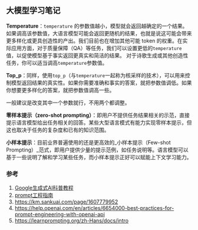 ## 大模型学习笔记

**Temperature**：`temperature` 的参数值越小，模型就会返回越确定的一个结果。如果调高该参数值，大语言模型可能会返回更随机的结果，也就是说这可能会带来更多样化或更具创造性的产出。我们目前也在增加其他可能 token 的权重。在实际应用方面，对于质量保障（QA）等任务，我们可以设置更低的`temperature`值，以促使模型基于事实返回更真实和简洁的结果。 对于诗歌生成或其他创造性任务，你可以适当调高`temperature`参数值。

**Top_p**：同样，使用`top_p`（与`temperature`一起称为核采样的技术），可以用来控制模型返回结果的真实性。如果你需要准确和事实的答案，就把参数值调低。如果你想要更多样化的答案，就把参数值调高一些。

一般建议是改变其中一个参数就行，不用两个都调整。

**零样本提示（zero-shot prompting）**：即用户不提供任务结果相关的示范，直接提示语言模型给出任务相关的回答。某些大型语言模式有能力实现零样本提示，但这也取决于任务的复杂度和已有的知识范围。

**小样本提示**：目前业界普遍使用的还是更高效的_小样本提示（Few-shot Prompting）_范式，即用户提供少量的提示范例，如任务说明等。语言模型可以基于一些说明了解和学习某些任务，而小样本提示正好可以赋能上下文学习能力。


### 参考
1. [Google生成式AI科普教程](https://www.cloudskillsboost.google/journeys/118) 
2. [prompt工程指南](https://www.promptingguide.ai/zh)  
3. https://km.sankuai.com/page/1607779952
4. https://help.openai.com/en/articles/6654000-best-practices-for-prompt-engineering-with-openai-api
5. https://learnprompting.org/zh-Hans/docs/intro
